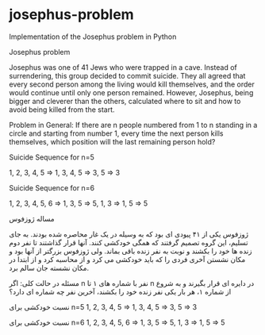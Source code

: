 # josephus-problem
Implementation of the Josephus problem in Python

Josephus problem

Josephus was one of 41 Jews who were trapped in a cave. Instead of surrendering, this group decided to commit suicide. They all agreed that every second person among the living would kill themselves, and the order would continue until only one person remained. However, Josephus, being bigger and cleverer than the others, calculated where to sit and how to avoid being killed from the start.

Problem in General: If there are n people numbered from 1 to n standing in a circle and starting from number 1, every time the next person kills themselves, which position will the last remaining person hold?

Suicide Sequence for n=5

1, 2, 3, 4, 5 ⇒ 1, 3, 4, 5 ⇒ 3, 5 ⇒ 3

Suicide Sequence for n=6

1, 2, 3, 4, 5, 6 ⇒ 1, 3, 5 ⇒ 5, 1, 3 ⇒ 1, 5 ⇒ 5


مساله ژوزفوس

ژوزفوس یکی از ۴۱ پیودی ای بود که به وسیله در یک غار محاصره شده بودند. به جای تسلیم، این گروه تصمیم گرفتند که همگی خودکشی کنند. آنها قرار گذاشتند تا نفر دوم زنده ها خود را بکشند و نوبت به نفر زنده باقی بماند. ولی ژوزفوس بزرگتر از آنها بود و مکان نشستن آخری فردی را که باید خودکشی می کرد و از محاسبه کرد و از ابتدا در مکان نشسته جان سالم برد.

مسئله در حالت کلی: اگر n نفر با شماره های ۱ تا n در دایره ای قرار بگیرند و به شروع از شماره ۱، هر بار یکی نفر زنده خود را بکشند، آخرین نفر چه شماره ای دارد؟


نسبت خودکشی برای n=5
1, 2, 3, 4, 5 ⇒ 1, 3, 4, 5 ⇒ 3, 5 ⇒ 3

نسبت خودکشی برای n=6 
1, 2, 3, 4, 5, 6 ⇒ 1, 3, 5 ⇒ 5, 1, 3 ⇒ 1, 5 ⇒ 5
